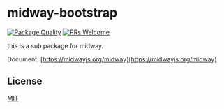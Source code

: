 # midway-bootstrap

[![Package Quality](http://npm.packagequality.com/shield/@midwayjs/bootstrap.svg)](http://packagequality.com/#?package=@midwayjs/bootstrap)
[![PRs Welcome](https://img.shields.io/badge/PRs-welcome-brightgreen.svg)](https://github.com/midwayjs/midway/pulls)

this is a sub package for midway.

Document: [https://midwayjs.org/midway](https://midwayjs.org/midway)

## License

[MIT]((http://github.com/midwayjs/midway/blob/master/LICENSE))
